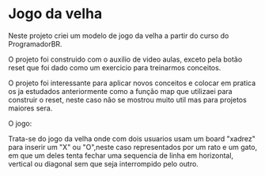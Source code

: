 <h1> Jogo da velha</h1>

Neste projeto criei um modelo de jogo da velha a partir do curso do ProgramadorBR.

O projeto foi construido com o auxilio de video aulas, exceto pela botão reset que foi dado como um exercicio para treinarmos conceitos.

O projeto foi interessante para aplicar novos conceitos e colocar em pratica os ja estudados anteriormente como a função map que utilizaei para construir o reset, neste caso não se mostrou muito util mas para projetos maiores sera.

O jogo:

Trata-se do jogo da velha onde com dois usuarios usam um board "xadrez" para inserir um "X" ou "O",neste caso representados por um rato e um gato, em que um deles tenta fechar uma sequencia de linha em horizontal, vertical ou diagonal sem que seja interrompido pelo outro.

